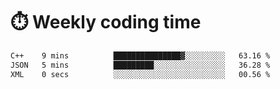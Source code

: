 
# :stopwatch: Weekly coding time
<!--START_SECTION:waka-->

```txt
C++    9 mins          ███████████████▓░░░░░░░░░   63.16 %
JSON   5 mins          █████████░░░░░░░░░░░░░░░░   36.28 %
XML    0 secs          ░░░░░░░░░░░░░░░░░░░░░░░░░   00.56 %
```

<!--END_SECTION:waka-->


<!-- <p> <img src="https://github-readme-stats.vercel.app/api?username=cozgerest&show_icons=true&hide_border=false" />  </p> -->

